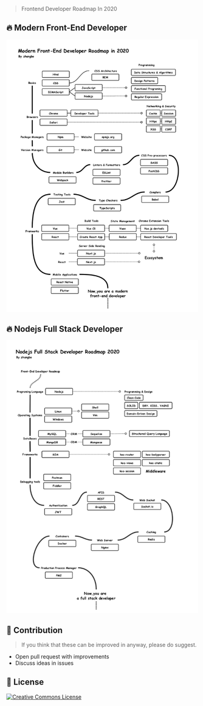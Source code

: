 
> Frontend Developer Roadmap In 2020


## 🔥 Modern Front-End Developer

![Front-End Developer Roadmap](./images/frontend.png)


## 🔥 Nodejs Full Stack Developer

![Full Stack Developer Roadmap](./images/fullstack.png)


## 🤝 Contribution

> If you think that these can be improved in anyway, please do suggest.

* Open pull request with improvements
* Discuss ideas in issues


 ## 📑 License

<a rel="license" href="http://creativecommons.org/licenses/by-nc-nd/3.0/"><img alt="Creative Commons License" style="border-width:0" src="https://i.creativecommons.org/l/by-nc-nd/3.0/88x31.png" /></a>

